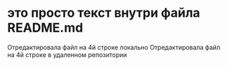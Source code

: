 # это просто текст внутри файла README.md

Отредактировала файл на 4й строке локально
Отредактировала файл на 4й строке в удаленном репозитории

